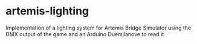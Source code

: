 # artemis-lighting
Implementation of a lighting system for Artemis Bridge Simulator using the DMX output of the game and an Arduino Duemilanove to read it
